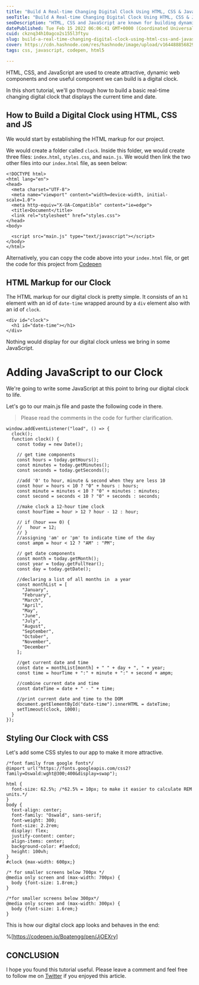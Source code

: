 ```yaml
---
title: "Build A Real-time Changing Digital Clock Using HTML, CSS & JavaScript"
seoTitle: "Build A Real-time Changing Digital Clock Using HTML, CSS & JavaScript"
seoDescription: "HTML, CSS and JavaScript are known for building dynamic web elements. In this tutorial, we discuss how to build a simple real-time changing digital clock."
datePublished: Tue Feb 15 2022 06:06:41 GMT+0000 (Coordinated Universal Time)
cuid: ckznq34h10agco2s155l3ftyu
slug: build-a-real-time-changing-digital-clock-using-html-css-and-javascript
cover: https://cdn.hashnode.com/res/hashnode/image/upload/v1644888568299/HK1uDPJib.png
tags: css, javascript, codepen, html5

---
```


HTML, CSS, and JavaScript are used to create attractive, dynamic web components and one useful component we can build is a digital clock.

In this short tutorial, we'll go through how to build a basic real-time changing digital clock that displays the current time and date.

## How to Build a Digital Clock using HTML, CSS and JS
We would start by establishing the HTML markup for our project.

We would create a folder called `clock`. Inside this folder, we would create three files: `index.html`, `styles.css`, and `main.js`. We would then link the two other files into our `index.html` file, as seen below:
```
<!DOCTYPE html>
<html lang="en">
<head>
  <meta charset="UTF-8">
  <meta name="viewport" content="width=device-width, initial-scale=1.0">
  <meta http-equiv="X-UA-Compatible" content="ie=edge">
  <title>Document</title>
  <link rel="stylesheet" href="styles.css">
</head>
<body>

  <script src="main.js" type="text/javascript"></script>
</body>
</html>
``` 
Alternatively, you can copy the code above into your `index.html` file, or get the code for this project from [Codepen](https://codepen.io/Boatengg/pen/JjOEXry)


## HTML Markup for our Clock
The HTML markup for our digital clock is pretty simple. It consists of an `h1` element with an id of `date-time` wrapped around by a `div` element also with an id of `clock`.

```
<div id="clock">
  <h1 id="date-time"></h1>
</div>
``` 
Nothing would display for our digital clock unless we bring in some JavaScript.

# Adding JavaScript to our Clock
We're going to write some JavaScript at this point to bring our digital clock to life.

Let's go to our main.js file and paste the following code in there.
>Please read the comments in the code for further clarification.

```
window.addEventListener("load", () => {
  clock();
  function clock() {
    const today = new Date();

    // get time components
    const hours = today.getHours();
    const minutes = today.getMinutes();
    const seconds = today.getSeconds();

    //add '0' to hour, minute & second when they are less 10
    const hour = hours < 10 ? "0" + hours : hours;
    const minute = minutes < 10 ? "0" + minutes : minutes;
    const second = seconds < 10 ? "0" + seconds : seconds;

    //make clock a 12-hour time clock
    const hourTime = hour > 12 ? hour - 12 : hour;

    // if (hour === 0) {
    //   hour = 12;
    // }
    //assigning 'am' or 'pm' to indicate time of the day
    const ampm = hour < 12 ? "AM" : "PM";

    // get date components
    const month = today.getMonth();
    const year = today.getFullYear();
    const day = today.getDate();

    //declaring a list of all months in  a year
    const monthList = [
      "January",
      "February",
      "March",
      "April",
      "May",
      "June",
      "July",
      "August",
      "September",
      "October",
      "November",
      "December"
    ];

    //get current date and time
    const date = monthList[month] + " " + day + ", " + year;
    const time = hourTime + ":" + minute + ":" + second + ampm;

    //combine current date and time
    const dateTime = date + " - " + time;

    //print current date and time to the DOM
    document.getElementById("date-time").innerHTML = dateTime;
    setTimeout(clock, 1000);
  }
});
``` 

## Styling Our Clock with CSS
Let's add some CSS styles to our app to make it more attractive.

```
/*font family from google fonts*/
@import url("https://fonts.googleapis.com/css2?family=Oswald:wght@300;400&display=swap");

html {
  font-size: 62.5%; /*62.5% = 10px; to make it easier to calculate REM units.*/
}
body {
  text-align: center;
  font-family: "Oswald", sans-serif;
  font-weight: 300;
  font-size: 2.2rem;
  display: flex;
  justify-content: center;
  align-items: center;
  background-color: #faedcd;
  height: 100vh;
}
#clock {max-width: 600px;}

/* for smaller screens below 700px */
@media only screen and (max-width: 700px) {
  body {font-size: 1.8rem;}
}

/*for smaller screens below 300px*/
@media only screen and (max-width: 300px) {
  body {font-size: 1.6rem;}
}
``` 

This is how our digital clock app looks and behaves in the end:

%[https://codepen.io/Boatengg/pen/JjOEXry]


## CONCLUSION
I hope you found this tutorial useful. Please leave a comment and feel free to follow me on [Twitter](https://twitter.com/dboatengg) if you enjoyed this article.
